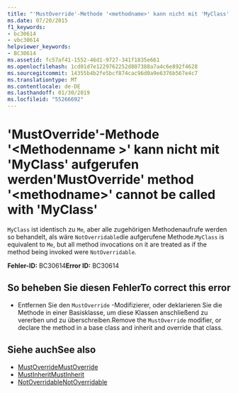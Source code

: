 ```yaml
---
title: "'MustOverride'-Methode '<methodname>' kann nicht mit 'MyClass' aufgerufen werden"
ms.date: 07/20/2015
f1_keywords:
- bc30614
- vbc30614
helpviewer_keywords:
- BC30614
ms.assetid: fc57af41-1552-46d1-9727-341f1835e661
ms.openlocfilehash: 1cd01d7e1229762252d807388a7a4c6e892f4628
ms.sourcegitcommit: 14355b4b2fe5bcf874cac96d0a9e6376b567e4c7
ms.translationtype: MT
ms.contentlocale: de-DE
ms.lasthandoff: 01/30/2019
ms.locfileid: "55266692"
---
```

# <a name="mustoverride-method-methodname-cannot-be-called-with-myclass"></a><span data-ttu-id="c730e-102">'MustOverride'-Methode '\<Methodenname >' kann nicht mit 'MyClass' aufgerufen werden</span><span class="sxs-lookup"><span data-stu-id="c730e-102">'MustOverride' method '\<methodname>' cannot be called with 'MyClass'</span></span>
<span data-ttu-id="c730e-103">`MyClass` ist identisch zu `Me`, aber alle zugehörigen Methodenaufrufe werden so behandelt, als wäre `NotOverridable`die aufgerufene Methode.</span><span class="sxs-lookup"><span data-stu-id="c730e-103">`MyClass` is equivalent to `Me`, but all method invocations on it are treated as if the method being invoked were `NotOverridable`.</span></span>  
  
 <span data-ttu-id="c730e-104">**Fehler-ID:** BC30614</span><span class="sxs-lookup"><span data-stu-id="c730e-104">**Error ID:** BC30614</span></span>  
  
## <a name="to-correct-this-error"></a><span data-ttu-id="c730e-105">So beheben Sie diesen Fehler</span><span class="sxs-lookup"><span data-stu-id="c730e-105">To correct this error</span></span>  
  
-   <span data-ttu-id="c730e-106">Entfernen Sie den `MustOverride` -Modifizierer, oder deklarieren Sie die Methode in einer Basisklasse, um diese Klassen anschließend zu vererben und zu überschreiben.</span><span class="sxs-lookup"><span data-stu-id="c730e-106">Remove the `MustOverride` modifier, or declare the method in a base class and inherit and override that class.</span></span>  
  
## <a name="see-also"></a><span data-ttu-id="c730e-107">Siehe auch</span><span class="sxs-lookup"><span data-stu-id="c730e-107">See also</span></span>
- [<span data-ttu-id="c730e-108">MustOverride</span><span class="sxs-lookup"><span data-stu-id="c730e-108">MustOverride</span></span>](../../visual-basic/language-reference/modifiers/mustoverride.md)
- [<span data-ttu-id="c730e-109">MustInherit</span><span class="sxs-lookup"><span data-stu-id="c730e-109">MustInherit</span></span>](../../visual-basic/language-reference/modifiers/mustinherit.md)
- [<span data-ttu-id="c730e-110">NotOverridable</span><span class="sxs-lookup"><span data-stu-id="c730e-110">NotOverridable</span></span>](../../visual-basic/language-reference/modifiers/notoverridable.md)
